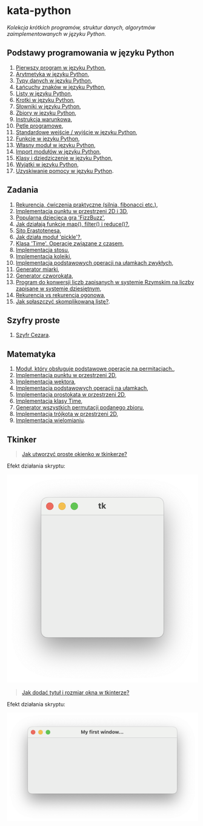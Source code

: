 # kata-python
_Kolekcja krótkich programów, struktur danych, algorytmów zaimplementowanych w języku Python._

Podstawy programowania w języku Python
----------------------------

01. [Pierwszy program w języku Python](/basic/lesson01.py),
02. [Arytmetyka w języku Python](/basic/lesson02.py),
03. [Typy danych w języku Python](/basic/lesson03.py),
04. [Łańcuchy znaków w języku Python](/basic/lesson04.py),
05. [Listy w języku Python](/basic/lesson05.py),
06. [Krotki w języku Python](/basic/lesson06.py),
07. [Słowniki w języku Python](/basic/lesson07.py),
08. [Zbiory w jezyku Python](/basic/lesson08.py),
09. [Instrukcja warunkowa](/basic/lesson09.py),
10. [Pętle programowe](/basic/lesson10.py),
11. [Standardowe wejście / wyjście w języku Python](/basic/lesson11.py),
12. [Funkcje w jezyku Python](/basic/lesson12.py),
13. [Własny moduł w języku Python](/basic/lesson13.py),
14. [Import modułów w języku Python](/basic/lesson13_import.py),
15. [Klasy i dziedziczenie w języku Python](/basic/lesson14.py),
16. [Wyjątki w języku Python](/basic/lesson15.py),
17. [Uzyskiwanie pomocy w języku Python](/basic/lesson16.py).

Zadania
----------------------------
01. [Rekurencja, ćwiczenia praktyczne (silnia, fibonacci etc.)](/tasks/recursion.py),
02. [Implementacja punktu w przestrzeni 2D i 3D](/tasks/point.py),
03. [Popularna dziecięca gra 'FizzBuzz'](/tasks/fizz_buzz.py),
04. [Jak działają funkcje map(), filter() i reduce()?](/tasks/map_filter_reduce.py),
05. [Sito Erastotenesa](/tasks/prime_numbers.py),
06. [Jak działa moduł 'pickle'?](/tasks/pickle_sample.py),
07. [Klasa 'Time'. Operacje związane z czasem](/tasks/time_operations.py),
08. [Implementacja stosu](/tasks/stack.py),
09. [Implementacja kolejki](/tasks/queue.py),
10. [Implementacja podstawowych operacji na ułamkach zwykłych](/tasks/fraction.py),
11. [Generator miarki](/tasks/measure.py),
12. [Generator czworokąta](/tasks/rectangle_generator.py),
13. [Program do konwersji liczb zapisanych w systemie Rzymskim na liczby zapisane w systemie dziesiętnym](/tasks/rome.py),
14. [Rekurencja vs rekurencja ogonowa](/tasks/recursion_tail.py),
15. [Jak spłaszczyć skomplikowaną listę?](/tasks/flatten.py).

Szyfry proste
----------------------------
01. [Szyfr Cezara](/cipher/caesar.py).

Matematyka
----------------------------
01. [Moduł, który obsługuje podstawowe operacje na permitacjach.](/math/perms.py),
02. [Implementacja punktu w przestrzeni 2D](./math/point.py),
03. [Implementacja wektora](./math/vector.py),
04. [Implementacja podstawowych operacji na ułamkach](./math/frac.py),
05. [Implementacja prostokata w przestrzeni 2D](./math/rectangle.py),
06. [Implementacja klasy Time](./math/time.py),
07. [Generator wszystkich permutacji podanego zbioru](./math/all_perms.py),
08. [Implementacja trójkota w przestrzeni 2D](./math/triangle.py),
09. [Implementacja wielomianiu](./math/poly.py).

Tkinker
----------------------------

> [Jak utworzyć proste okienko w tkinkerze?](./tkinker/simple_window.py)

Efekt działania skryptu:

![create window tkinker](./tkinker/img/simple_window.png)

> [Jak dodać tytuł i rozmiar okna w tkinterze?](./tkinker/simple_window_title_and_size.py)

Efekt działania skryptu:

![add title and size window tkinker](./tkinker/img/simple_window_title_and_size.png)
